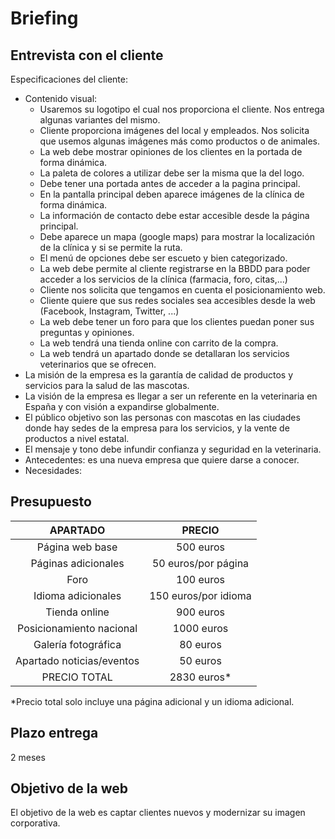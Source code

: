 # Briefing
## Entrevista con el cliente

Especificaciones del cliente: 

- Contenido visual:
	- Usaremos su logotipo el cual nos proporciona el cliente. Nos entrega algunas variantes del mismo.
	- Cliente proporciona imágenes del local y empleados. Nos solicita que usemos algunas imágenes más como 	productos o de animales.
	- La web debe mostrar opiniones de los clientes en la portada de forma dinámica.
	- La paleta de colores a utilizar debe ser la misma que la del logo.
	- Debe tener una portada antes de acceder a la pagina principal.
	- En la pantalla principal deben aparece imágenes de la clínica de forma dinámica.
	- La información de contacto debe estar accesible desde la página principal.
	- Debe aparece un mapa (google maps) para mostrar la localización de la clínica y si se permite la ruta.
	- El menú de opciones debe ser escueto y bien categorizado.
	- La web debe permite al cliente registrarse en la BBDD para poder acceder a los servicios 
	de la clínica (farmacia, foro, citas,...)
	- Cliente nos solicita que tengamos en cuenta el posicionamiento web.
	- Cliente quiere que sus redes sociales sea accesibles desde la web (Facebook, Instagram, Twitter, ...)
	- La web debe tener un foro para que los clientes puedan poner sus preguntas y opiniones.
	- La web tendrá una tienda online con carrito de la compra.
	- La web tendrá un apartado donde se detallaran los servicios veterinarios que se ofrecen.
- La misión de la empresa es la garantía de calidad de productos y servicios para la salud de las mascotas.
- La visión de la empresa es llegar a ser un referente en la veterinaria en España y con visión a expandirse globalmente.
- El público objetivo son las personas con mascotas en las ciudades donde hay sedes de la empresa para los servicios, y la vente de productos a nivel estatal.
- El mensaje y tono debe infundir confianza y seguridad en la veterinaria.
- Antecedentes: es una nueva empresa que quiere darse a conocer.
- Necesidades: 

## Presupuesto

APARTADO | PRECIO
:---:|:---:
Página web base| 500 euros
Páginas adicionales| 50 euros/por página
Foro| 100 euros
Idioma adicionales| 150 euros/por idioma
Tienda online| 900 euros
Posicionamiento nacional | 1000 euros
Galería fotográfica | 80 euros
Apartado noticias/eventos | 50 euros
PRECIO TOTAL |2830 euros*

\*Precio total solo incluye una página adicional y un idioma adicional. 



## Plazo entrega

2 meses

## Objetivo de la web

El objetivo de la web es captar clientes nuevos y modernizar su imagen corporativa.